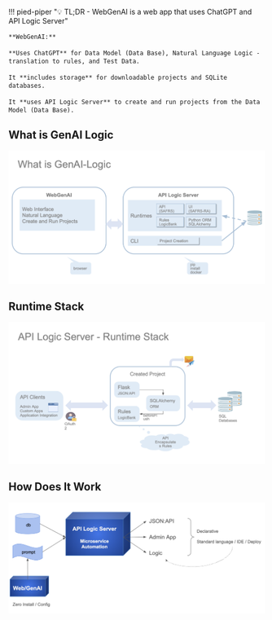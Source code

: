 !!! pied-piper ":bulb: TL;DR - WebGenAI is a web app that uses ChatGPT and API Logic Server"

    **WebGenAI:**

    **Uses ChatGPT** for Data Model (Data Base), Natural Language Logic - translation to rules, and Test Data.

    It **includes storage** for downloadable projects and SQLite databases.

    It **uses API Logic Server** to create and run projects from the Data Model (Data Base).


## What is GenAI Logic

![what is genai-logic](images/architecture/what-is-genai-logic.png)

## Runtime Stack

![runtime-stack](images/architecture/arch-runtime-stack.png)

## How Does It Work

![GenAI Automation](images/web_genai/how-does-it-work.png)